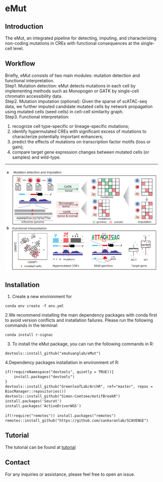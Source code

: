 # eMut
## Introduction
The eMut, an integrated pipeline for detecting, imputing, and characterizing non-coding mutations in CREs with functional consequences at the single-cell level. 

## Workflow

Briefly, eMut consists of two main modules: mutation detection and functional interpretation. <br />
Step1. Mutation detection: eMut detects mutations in each cell by implementing methods such as Monopogen or GATK by single-cell chromatin accessibility data. <br />
Step2. Mutation imputation (optional): Given the sparse of scATAC-seq data, we further imputed candidate mutated cells by network propagation using mutated cells (seed cells) in cell-cell similarity graph. <br />
Step3. Functional interpretation: <br />
1) recognize cell type-specific or lineage-specific mutations; 
2) identify hypermutated CREs with significant excess of mutations to characterize potentially important enhancers; 
3) predict the effects of mutations on transcription factor motifs (loss or gain);
4) compare target gene expression changes between mutated cells (or samples) and wild-type. 
<hr>

![image](https://github.com/xmuhuanglab/eMut/blob/main/Figures/eMut_workflow.png)

## Installation
1. Create a new environment for
```
conda env create -f env.yml
```
2.We recommend installing the main dependency packages with conda first to avoid version conflicts and installation failures. Please run the following commands in the terminal:
```
conda install r-signac
```
3. To install the eMut package, you can run the following commands in R:
```
devtools::install_github("xmuhuanglab/eMut")
```

4.Dependency packages installation in environment of R:
```
if(!requireNamespace("devtools", quietly = TRUE)){
    install.packages("devtools") 
} 
devtools::install_github("GreenleafLab/ArchR", ref="master", repos = BiocManager::repositories())
devtools::install_github("Simon-Coetzee/motifBreakR")
install.packages('Seurat')
install.packages('ActiveDriverWGS')

if(!require("remotes")) install.packages("remotes")
remotes::install_github("https://github.com/sankaranlab/SCAVENGE")
```

## Tutorial
The tutorial can be found at [tutorial](https://github.com/xmuhuanglab/eMut/blob/main/eMut_Tutorial.md)

## Contact
For any inquiries or assistance, please feel free to open an issue.
